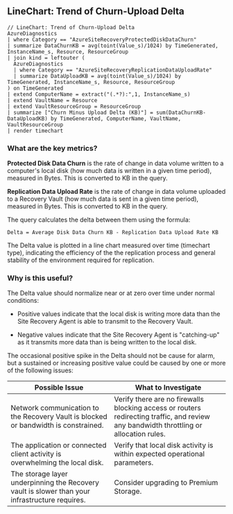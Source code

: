 ## LineChart: Trend of Churn-Upload Delta

```
// LineChart: Trend of Churn-Upload Delta
AzureDiagnostics
| where Category == "AzureSiteRecoveryProtectedDiskDataChurn"
| summarize DataChurnKB = avg(toint(Value_s)/1024) by TimeGenerated, InstanceName_s, Resource, ResourceGroup
| join kind = leftouter (
  AzureDiagnostics
  | where Category == "AzureSiteRecoveryReplicationDataUploadRate"
  | summarize DataUploadKB = avg(toint(Value_s)/1024) by TimeGenerated, InstanceName_s, Resource, ResourceGroup
) on TimeGenerated
| extend ComputerName = extract("(.*?):",1, InstanceName_s)
| extend VaultName = Resource
| extend VaultResourceGroup = ResourceGroup
| summarize ["Churn Minus Upload Delta (KB)"] = sum(DataChurnKB-DataUploadKB) by TimeGenerated, ComputerName, VaultName, VaultResourceGroup
| render timechart
```

### What are the key metrics?

**Protected Disk Data Churn** is the rate of change in data volume written to a computer's local disk (how much data is written in a given time period), measured in Bytes. This is converted to KB in the query.

**Replication Data Upload Rate** is the rate of change in data volume uploaded to a Recovery Vault (how much data is sent in a given time period), measured in Bytes. This is converted to KB in the query.

The query calculates the delta between them using the formula:

```Delta = Average Disk Data Churn KB - Replication Data Upload Rate KB```

The Delta value is plotted in a line chart measured over time (timechart type), indicating the efficiency of the the replication process and general stability of the environment required for replication.

### Why is this useful?

The Delta value should normalize near or at zero over time under normal conditions:

+ Positive values indicate that the local disk is writing more data than the Site Recovery Agent is able to transmit to the Recovery Vault.

+ Negative values indicate that the Site Recovery Agent is "catching-up" as it transmits more data than is being written to the local disk.

The occasional positive spike in the Delta should not be cause for alarm, but a sustained or increasing positive value could be caused by one or more of the following issues:

| Possible Issue | What to Investigate |
| --- | --- | 
| Network communication to the Recovery Vault is blocked or bandwidth is constrained. | Verify there are no firewalls blocking access or routers redirecting traffic, and review any bandwidth throttling or allocation rules. |
| The application or connected client activity is overwhelming the local disk. | Verify that local disk activity is within expected operational parameters. |
| The storage layer underpinning the Recovery vault is slower than your infrastructure requires. | Consider upgrading to Premium Storage. |
